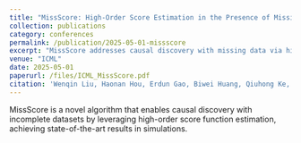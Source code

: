 ```yaml
---
title: "MissScore: High-Order Score Estimation in the Presence of Missing Data"
collection: publications
category: conferences
permalink: /publication/2025-05-01-missscore
excerpt: "MissScore addresses causal discovery with missing data via high-order score estimation and robust score matching."
venue: "ICML"
date: 2025-05-01
paperurl: /files/ICML_MissScore.pdf
citation: 'Wenqin Liu, Haonan Hou, Erdun Gao, Biwei Huang, Qiuhong Ke, Howard Bondell, Mingming Gong. "MissScore: High-Order Score Estimation in the Presence of Missing Data." <i>ICML 2025</i>.'
---
```

MissScore is a novel algorithm that enables causal discovery with incomplete datasets by leveraging high-order score function estimation, achieving state-of-the-art results in simulations.

